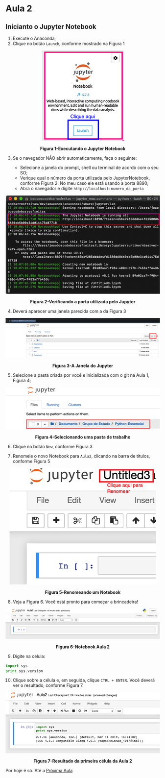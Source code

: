 # Aula 2

## Inicianto o Jupyter Notebook

1. Execute o Anaconda;
2. Clique no botão `Launch`, conforme mostrado na Figura 1

<p align="center">
  <img src="imagens/AnacondaNavigator2.png" alt="Executando o Jupyter Notebook">
</p>
<p align="center">
   <strong>Figura 1-Executando o Jupyter Notebook</strong> 
</p>

3. Se o navegador NÃO abrir automaticamente, faça o seguinte:

    - Selecione a janela do prompt, shell ou terminal de acordo com o seu SO;
    - Verique qual o número da porta utilizada pelo JupyterNotebook, conforme Figura 2. No meu caso ele está usando a porta 8890;
    - Abra o navegador e digite `http://localhost:numero_da_porta`   

<p align="center">
  <img src="imagens/Jupyter_Porta.png" alt="Verificando a porta utilizada pelo Jupyter">
</p>
<p align="center">
   <strong>Figura 2-Verificando a porta utilizada pelo Jupyter</strong> 
</p>

4. Deverá aparecer uma janela parecida com a da Figura 3

<p align="center">
  <img src="imagens/Jupyter_Janela.png" alt="A Janela do Jupyter">
</p>
<p align="center">
   <strong>Figura 3-A Janela do Jupyter</strong> 
</p>

5. Selecione a pasta criada por você e inicializada com o git na Aula 1,  Figura 4;

<p align="center">
  <img src="imagens/Jupyter_Pasta.png" alt="Selecionando uma pasta de trabalho">
</p>
<p align="center">
   <strong>Figura 4-Selecionando uma pasta de trabalho</strong> 
</p>


6. Clique no botão `New`, conforme Figura 3

7. Renomeie o novo Notebook para `Aula2`, clicando na barra de títulos, conforme Figura 5


<p align="center">
  <img src="imagens/Jupyter_Renomear.png" alt="Renomeando um Notebook">
</p>
<p align="center">
   <strong>Figura 5-Renomeando um Notebook</strong> 
</p>

8. Veja a Figura 6. Você está pronto para começar a brincadeira!

<p align="center">
  <img src="imagens/Jupyter_Aula2.png" alt="Notebook Aula 2">
</p>
<p align="center">
   <strong>Figura 6-Notebook Aula 2</strong> 
</p>

9. Digite na célula:

```python 
import sys
print sys.version
```

10. Clique sobre a célula e, em seguida, clique `CTRL + ENTER`. Você deverá ver o resultado, conforme Figura 7.


<p align="center">
  <img src="imagens/Jupyter_Aula2_Resultado.png" alt="Resultado da primeira célula da Aula 2">
</p>
<p align="center">
   <strong>Figura 7-Resultado da primeira célula da Aula 2</strong> 
</p>

Por hoje é só. Até a [Próxima Aula](Aula3.md)




